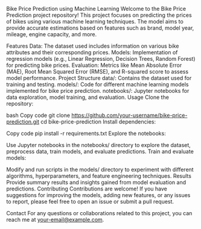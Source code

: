 
Bike Price Prediction using Machine Learning
Welcome to the Bike Price Prediction project repository! This project focuses on predicting the prices of bikes using various machine learning techniques. The model aims to provide accurate estimations based on features such as brand, model year, mileage, engine capacity, and more.

Features
Data: The dataset used includes information on various bike attributes and their corresponding prices.
Models: Implementation of regression models (e.g., Linear Regression, Decision Trees, Random Forest) for predicting bike prices.
Evaluation: Metrics like Mean Absolute Error (MAE), Root Mean Squared Error (RMSE), and R-squared score to assess model performance.
Project Structure
data/: Contains the dataset used for training and testing.
models/: Code for different machine learning models implemented for bike price prediction.
notebooks/: Jupyter notebooks for data exploration, model training, and evaluation.
Usage
Clone the repository:

bash
Copy code
git clone https://github.com/your-username/bike-price-prediction.git
cd bike-price-prediction
Install dependencies:

Copy code
pip install -r requirements.txt
Explore the notebooks:

Use Jupyter notebooks in the notebooks/ directory to explore the dataset, preprocess data, train models, and evaluate predictions.
Train and evaluate models:

Modify and run scripts in the models/ directory to experiment with different algorithms, hyperparameters, and feature engineering techniques.
Results
Provide summary results and insights gained from model evaluation and predictions.
Contributing
Contributions are welcome! If you have suggestions for improving the models, adding new features, or any issues to report, please feel free to open an issue or submit a pull request.

Contact
For any questions or collaborations related to this project, you can reach me at your-email@example.com.

